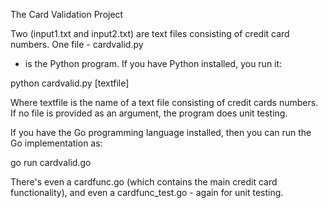 The Card Validation Project

Two (input1.txt and input2.txt) are
text files consisting of credit card numbers. One file - cardvalid.py
- is the Python program. If you have Python installed, you run it:

python cardvalid.py [textfile]

Where textfile is the name of a text file consisting of credit cards
numbers. If no file is provided as an argument, the program does unit
testing.

If you have the Go programming language installed, then you can run
the Go implementation as:

go run cardvalid.go

There's even a cardfunc.go (which contains the main credit card
functionality), and even a cardfunc_test.go - again for unit testing.
